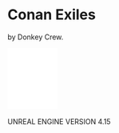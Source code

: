 # Conan Exiles

by Donkey Crew.

![](../ue/2_create/2_editors/ue/img/ue-logo-white-01-100w.webp)

UNREAL ENGINE VERSION 4.15
